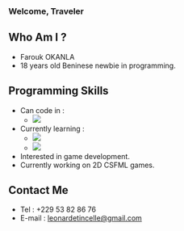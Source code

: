 ### Welcome, Traveler

## Who Am I ?
- Farouk OKANLA
- 18 years old Beninese newbie in programming.

## Programming Skills
- Can code in :
  - ![](https://img.shields.io/badge/C-00599C?style=for-the-badge&logo=c&logoColor=white)
- Currently learning :
  - ![](https://img.shields.io/badge/Python-3776AB?style=for-the-badge&logo=python&logoColor=white)
  - ![](https://img.shields.io/badge/C%23-239120?style=for-the-badge&logo=c-sharp&logoColor=white)
- Interested in game development.
- Currently working on 2D CSFML games.

## Contact Me
- Tel : +229 53 82 86 76
- E-mail : leonardetincelle@gmail.com
